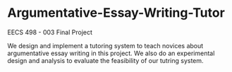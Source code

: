 # Argumentative-Essay-Writing-Tutor
EECS 498 - 003 Final Project

We design and implement a tutoring system to teach novices about argumentative essay writing in this project. We also do an experimental design
and analysis to evaluate the feasibility of our tutring system.
